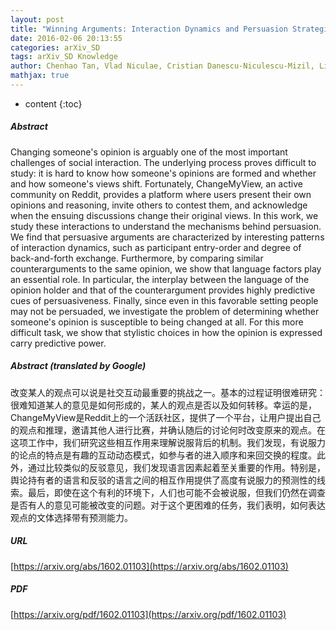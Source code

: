```yaml
---
layout: post
title: "Winning Arguments: Interaction Dynamics and Persuasion Strategies in Good-faith Online Discussions"
date: 2016-02-06 20:13:55
categories: arXiv_SD
tags: arXiv_SD Knowledge
author: Chenhao Tan, Vlad Niculae, Cristian Danescu-Niculescu-Mizil, Lillian Lee
mathjax: true
---
```


* content
{:toc}

##### Abstract
Changing someone's opinion is arguably one of the most important challenges of social interaction. The underlying process proves difficult to study: it is hard to know how someone's opinions are formed and whether and how someone's views shift. Fortunately, ChangeMyView, an active community on Reddit, provides a platform where users present their own opinions and reasoning, invite others to contest them, and acknowledge when the ensuing discussions change their original views. In this work, we study these interactions to understand the mechanisms behind persuasion. We find that persuasive arguments are characterized by interesting patterns of interaction dynamics, such as participant entry-order and degree of back-and-forth exchange. Furthermore, by comparing similar counterarguments to the same opinion, we show that language factors play an essential role. In particular, the interplay between the language of the opinion holder and that of the counterargument provides highly predictive cues of persuasiveness. Finally, since even in this favorable setting people may not be persuaded, we investigate the problem of determining whether someone's opinion is susceptible to being changed at all. For this more difficult task, we show that stylistic choices in how the opinion is expressed carry predictive power.

##### Abstract (translated by Google)
改变某人的观点可以说是社交互动最重要的挑战之一。基本的过程证明很难研究：很难知道某人的意见是如何形成的，某人的观点是否以及如何转移。幸运的是，ChangeMyView是Reddit上的一个活跃社区，提供了一个平台，让用户提出自己的观点和推理，邀请其他人进行比赛，并确认随后的讨论何时改变原来的观点。在这项工作中，我们研究这些相互作用来理解说服背后的机制。我们发现，有说服力的论点的特点是有趣的互动动态模式，如参与者的进入顺序和来回交换的程度。此外，通过比较类似的反驳意见，我们发现语言因素起着至关重要的作用。特别是，舆论持有者的语言和反驳的语言之间的相互作用提供了高度有说服力的预测性的线索。最后，即使在这个有利的环境下，人们也可能不会被说服，但我们仍然在调查是否有人的意见可能被改变的问题。对于这个更困难的任务，我们表明，如何表达观点的文体选择带有预测能力。

##### URL
[https://arxiv.org/abs/1602.01103](https://arxiv.org/abs/1602.01103)

##### PDF
[https://arxiv.org/pdf/1602.01103](https://arxiv.org/pdf/1602.01103)

